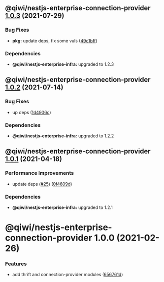 ## @qiwi/nestjs-enterprise-connection-provider [1.0.3](https://github.com/qiwi/nestjs-enterprise/compare/@qiwi/nestjs-enterprise-connection-provider@1.0.2...@qiwi/nestjs-enterprise-connection-provider@1.0.3) (2021-07-29)


### Bug Fixes

* **pkg:** update deps, fix some vuls ([49c1bff](https://github.com/qiwi/nestjs-enterprise/commit/49c1bff99d37e3b95569e85e4210f164884b2ca2))





### Dependencies

* **@qiwi/nestjs-enterprise-infra:** upgraded to 1.2.3

## @qiwi/nestjs-enterprise-connection-provider [1.0.2](https://github.com/qiwi/nestjs-enterprise/compare/@qiwi/nestjs-enterprise-connection-provider@1.0.1...@qiwi/nestjs-enterprise-connection-provider@1.0.2) (2021-07-14)


### Bug Fixes

* up deps ([1d4906c](https://github.com/qiwi/nestjs-enterprise/commit/1d4906c84e6858328220d2a27a3d29192d21fca8))





### Dependencies

* **@qiwi/nestjs-enterprise-infra:** upgraded to 1.2.2

## @qiwi/nestjs-enterprise-connection-provider [1.0.1](https://github.com/qiwi/nestjs-enterprise/compare/@qiwi/nestjs-enterprise-connection-provider@1.0.0...@qiwi/nestjs-enterprise-connection-provider@1.0.1) (2021-04-18)


### Performance Improvements

* update deps ([#25](https://github.com/qiwi/nestjs-enterprise/issues/25)) ([0f4609d](https://github.com/qiwi/nestjs-enterprise/commit/0f4609d372deb4e5af1943c8505d03cb174356ae))





### Dependencies

* **@qiwi/nestjs-enterprise-infra:** upgraded to 1.2.1

# @qiwi/nestjs-enterprise-connection-provider 1.0.0 (2021-02-26)


### Features

* add thrift and connection-provider modules ([656761d](https://github.com/qiwi/nestjs-enterprise/commit/656761d137aa5d1d93ae364ce489e2061e23e8bf))
